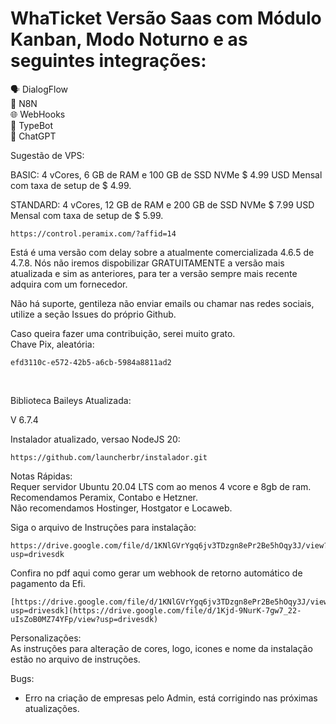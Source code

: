 # WhaTicket Versão Saas com Módulo Kanban, Modo Noturno e as seguintes integrações:</br>

🗣️ DialogFlow</br>
🔄 N8N</br>
🌐 WebHooks</br>
🤖 TypeBot</br>
💬 ChatGPT</br>

Sugestão de VPS:

BASIC: 4 vCores, 6 GB de RAM e 100 GB de SSD NVMe $ 4.99 USD Mensal com taxa de setup de $ 4.99.

STANDARD: 4 vCores, 12 GB de RAM e 200 GB de SSD NVMe $ 7.99 USD Mensal com taxa de setup de $ 5.99.

```
https://control.peramix.com/?affid=14
```

Está é uma versão com delay sobre a atualmente comercializada 4.6.5 de 4.7.8. Nós não iremos dispobilizar GRATUITAMENTE a versão mais atualizada e sim as anteriores, para ter a versão sempre mais recente adquira com um fornecedor. </br>

Não há suporte, gentileza não enviar emails ou chamar nas redes sociais, utilize a seção Issues do próprio Github.

Caso queira fazer uma contribuição, serei muito grato.</br>
Chave Pix, aleatória:

```
efd3110c-e572-42b5-a6cb-5984a8811ad2
```
</br>

Biblioteca Baileys Atualizada:</br>

V 6.7.4

Instalador atualizado, versao NodeJS 20:

```
https://github.com/launcherbr/instalador.git
```
Notas Rápidas: </br>
Requer servidor Ubuntu 20.04 LTS com ao menos 4 vcore e 8gb de ram.</br>
Recomendamos Peramix, Contabo e Hetzner. </br>
Não recomendamos Hostinger, Hostgator e Locaweb.</br>

Siga o arquivo de Instruções para instalação:

```
https://drive.google.com/file/d/1KNlGVrYgq6jv3TDzgn8ePr2Be5hOqy3J/view?usp=drivesdk
```

Confira no pdf aqui como gerar um webhook de retorno automático de pagamento da Efi.

```
[https://drive.google.com/file/d/1KNlGVrYgq6jv3TDzgn8ePr2Be5hOqy3J/view?usp=drivesdk](https://drive.google.com/file/d/1Kjd-9NurK-7gw7_22-uIsZoB0MZ74YFp/view?usp=drivesdk)
```
Personalizações:</br>
As instruções para alteração de cores, logo, icones e nome da instalação estão no arquivo de instruções.

Bugs:
* Erro na criação de empresas pelo Admin, está corrigindo nas próximas atualizações.
